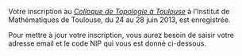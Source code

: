 Votre inscription au [*Colloque de Topologie à Toulouse*](http://www.math.univ-toulouse.fr/ctt2013/) à l'Institut de Mathématiques de Toulouse, du 24 au 28 juin 2013, est enregistrée.

Pour mettre à jour votre inscription, vous aurez besoin de saisir votre adresse email et le code NIP qui vous est donné ci-dessous.